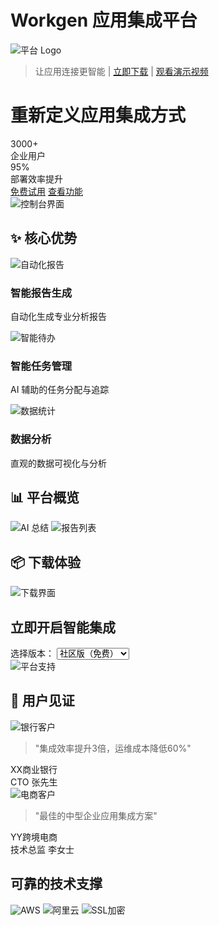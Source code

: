# Workgen 应用集成平台

![平台 Logo](assets/images/logo.png)

> 让应用连接更智能 | [立即下载](#download) | [观看演示视频](https://demo.workgen.com)

<div class="hero-section">
  <div class="hero-content">
    <h1>重新定义应用集成方式</h1>
    <div class="stats">
      <div class="stat-item">
        <div class="stat-number">3000+</div>
        <div class="stat-label">企业用户</div>
      </div>
      <div class="stat-item">
        <div class="stat-number">95%</div>
        <div class="stat-label">部署效率提升</div>
      </div>
    </div>
    <div class="cta-buttons">
      <a href="#download" class="primary-btn">免费试用</a>
      <a href="#features" class="secondary-btn">查看功能</a>
    </div>
  </div>
  <img src="assets/preview/dashboard.png" alt="控制台界面" class="hero-image">
</div>

## ✨ 核心优势
<div class="feature-grid">
  <div class="feature-card">
    <img src="assets/preview/automation-report-generation.jpg" alt="自动化报告" class="feature-icon">
    <h3>智能报告生成</h3>
    <p>自动化生成专业分析报告</p>
  </div>
  <div class="feature-card">
    <img src="assets/preview/smart-todo.jpg" alt="智能待办" class="feature-icon">
    <h3>智能任务管理</h3>
    <p>AI 辅助的任务分配与追踪</p>
  </div>
  <div class="feature-card">
    <img src="assets/preview/statistics.jpg" alt="数据统计" class="feature-icon">
    <h3>数据分析</h3>
    <p>直观的数据可视化与分析</p>
  </div>
</div>

## 📊 平台概览
<div class="platform-overview">
  <img src="assets/preview/ai_summary.jpg" alt="AI 总结" class="overview-image">
  <img src="assets/preview/report-list.jpg" alt="报告列表" class="overview-image">
</div>

## 📦 下载体验
<div class="download-cta">
  <img src="assets/images/dashboard.png" alt="下载界面" class="screenshot">
  <div class="download-options">
    <h2>立即开启智能集成</h2>
    <div class="version-selector">
      <label>选择版本：</label>
      <select>
        <option>社区版（免费）</option>
        <option>专业版</option>
        <option>企业版</option>
      </select>
    </div>
    <div class="platform-badges">
      <img src="assets/preview/fallback.png" alt="平台支持" class="platform-logo">
    </div>
  </div>
</div>

## 📌 用户见证
<div class="testimonials">
  <div class="testimonial-card">
    <img src="assets/client-bank.png" alt="银行客户" class="client-logo">
    <blockquote>
      "集成效率提升3倍，运维成本降低60%"
    </blockquote>
    <div class="client-info">
      <div class="client-name">XX商业银行</div>
      <div class="client-title">CTO 张先生</div>
    </div>
  </div>
  <div class="testimonial-card">
    <img src="assets/client-ecommerce.png" alt="电商客户" class="client-logo">
    <blockquote>
      "最佳的中型企业应用集成方案"
    </blockquote>
    <div class="client-info">
      <div class="client-name">YY跨境电商</div>
      <div class="client-title">技术总监 李女士</div>
    </div>
  </div>
</div>

<div class="tech-stack">
  <h2>可靠的技术支撑</h2>
  <div class="tech-logos">
    <img src="assets/tech-aws.png" alt="AWS" class="tech-logo">
    <img src="assets/tech-aliyun.png" alt="阿里云" class="tech-logo">
    <img src="assets/tech-ssl.png" alt="SSL加密" class="tech-logo">
  </div>
</div>